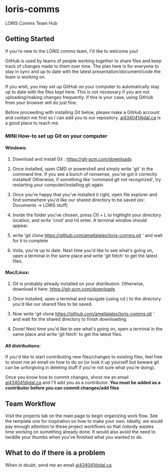 # loris-comms
LORIS Comms Team Hub

## Getting Started
If you're new to the LORIS comms team, I'd like to welcome you!

GitHub is used by teams of people working together to share files and keep track of changes made to them over time. The plan here is for everyone to stay in sync and up to date with the latest presentation/document/code the team is working on.

If you wish, you may set up GitHub on your computer to automatically stay up to date with the files kept here. This is not necessary if you are not uploading/making changes frequently. If this is your case, using GitHub from your browser will do just fine.

Before proceeding with installing Git below, please make a GitHub account and contact me first so I can add you to our repository. al434041@dal.ca is a good place to reach me.

### MINI How-to set up Git on your computer
#### Windows:
1. Download and install Git : https://git-scm.com/downloads

2. Once installed, open CMD or powershell and simply write 'git' in the command line. If you see a bunch of nonsense, you've got it correctly installed! Otherwise, if something like 'command git not recognized', try restarting your computer/installing git again.

3. Once you're happy that you've installed it right, open file explorer and find somewhere you'd like our shared directory to be saved (ex: Documents -> LORIS stuff)

4. Inside the folder you've chosen, press Ctl + L to highlight your directory location, and write 'cmd' and hit enter. A terminal window should appear.

5. write 'git clone https://github.com/amellalalex/loris-comms.git ' and wait for it to complete

6. Voila, you're up to date. Next time you'd like to see what's going on, open a terminal in the same place and write 'git fetch' to get the latest files.

#### Mac/Linux:
1. Git is probably already installed on your distribution. Otherwise, download it here: https://git-scm.com/downloads

2. Once installed, open a terminal and navigate (using cd <directory>) to the directory you'd like our shared files to be saved.
  
3. Now write 'git clone https://github.com/amellalalex/loris-comms.git ' and wait for the shared directory to finish downloading.

4. Done! Next time you'd like to see what's going on, open a terminal in the same place and write 'git fetch' to get the latest files.

#### All distributions:
If you'd like to start contributing new files/changes to existing files, feel free to shoot me an email on how to do so (or look it up yourself but beware git can be unforgiving in deleting stuff if you're not sure what you're doing).

Once you know how to commit changes, shoot me an email al434041@dal.ca and I'll add you as a contributor. **You must be added as a contributor before you can commit changes/add files**

## Team Workflow
Visit the projects tab on the main page to begin organizing work flow. See the template one for inspiration on how to make your own. Ideally, we would pay enough attention to these project workflows so that nobody wastes time working on something already done. It would also avoid the need to twiddle your thumbs when you've finished what you wanted to do.

## What to do if there is a problem
When in doubt, send me an email al434041@dal.ca 
